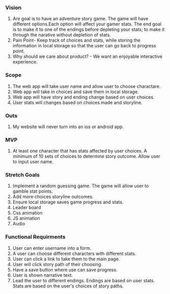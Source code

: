 
### Vision
1. Are goal is to have an adventure story game. The game will have different options.Each option will affect your gamer stats. The end goal is to make it to one of the endings before depleting your stats; to make it through the narative without depletion of stats.
1. Pain Point- Keep track of choices and stats, while storing the information in local storage so that the user can go back to progress point. 
1. Why should we care about product? - We want an enjoyable interactive experience. 

### Scope
1. The web app will take user name and allow user to choose charactare.
1. Web app will take in choices and save them in local storage.
1. Web app will have story and ending change based on user choices.
1. User stats will changes based on choices made and storyline.

### Outs
1. My website will never turn into an ios or android app.

### MVP
1. At least one character that has stats affected by user choices. A minimum of 10 sets of choices to determine story outcome. Allow user to input user name.

### Stretch Goals
1. Implement a random guessing game. The game will allow user to gamble stat points.
1. Add more choices storyline outcomes.
1. Ensure local storage saves game progress and stats. 
1. Leader board
1. Css animation
1. JS animation
1. Audio

### Functional Requirments
1. User can enter username into a form. 
1. A user can choose different characters with different stats.
1. User can click a link to take them to the main page.
1. User will click story path of their choosing.
1. Have a save button where use can save progress.
1. User is shown narrative text.
1. Lead the user to different endings. Endings are based on user stats. Stats are based on the user's choices of story paths.
